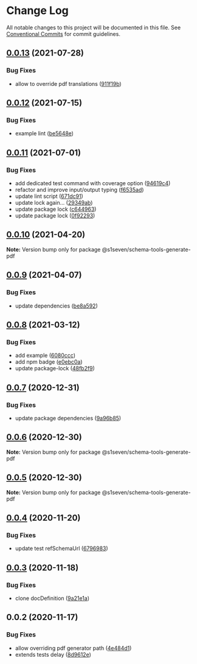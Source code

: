 # Change Log

All notable changes to this project will be documented in this file.
See [Conventional Commits](https://conventionalcommits.org) for commit guidelines.

## [0.0.13](http://github.com/s1seven/schema-tools/compare/@s1seven/schema-tools-generate-pdf@0.0.12...@s1seven/schema-tools-generate-pdf@0.0.13) (2021-07-28)


### Bug Fixes

* allow to override pdf translations ([911f19b](http://github.com/s1seven/schema-tools/commit/911f19b8e0e5baaa5b553c3dcb5fc5ed71c7738f))





## [0.0.12](http://github.com/s1seven/schema-tools/compare/@s1seven/schema-tools-generate-pdf@0.0.11...@s1seven/schema-tools-generate-pdf@0.0.12) (2021-07-15)


### Bug Fixes

* example lint ([be5648e](http://github.com/s1seven/schema-tools/commit/be5648e32ab39458e12a72140dbf5ded74dac20a))





## [0.0.11](http://github.com/s1seven/schema-tools/compare/@s1seven/schema-tools-generate-pdf@0.0.10...@s1seven/schema-tools-generate-pdf@0.0.11) (2021-07-01)


### Bug Fixes

* add dedicated test command with coverage option ([94619c4](http://github.com/s1seven/schema-tools/commit/94619c46ee938ada811c845f7b583c8435a852ec))
* refactor and improve input/output typing ([f6535ad](http://github.com/s1seven/schema-tools/commit/f6535ad5b6a55859576e07290f1358153deeec90))
* update lint script ([671dc91](http://github.com/s1seven/schema-tools/commit/671dc91e97ef58a3747a7fa45240a84881f2cfaa))
* update lock again... ([29349ab](http://github.com/s1seven/schema-tools/commit/29349ab81362151aa393be0bbee9abba50a7bb11))
* update package lock ([c644963](http://github.com/s1seven/schema-tools/commit/c64496312cd4bf0e1d1ca101f8eae6a32a21b07d))
* update package lock ([0f92293](http://github.com/s1seven/schema-tools/commit/0f92293203cce89e8903a8675cef41f8a2df9f0e))





## [0.0.10](http://github.com/s1seven/schema-tools/compare/@s1seven/schema-tools-generate-pdf@0.0.9...@s1seven/schema-tools-generate-pdf@0.0.10) (2021-04-20)

**Note:** Version bump only for package @s1seven/schema-tools-generate-pdf





## [0.0.9](http://github.com/s1seven/schema-tools/compare/@s1seven/schema-tools-generate-pdf@0.0.8...@s1seven/schema-tools-generate-pdf@0.0.9) (2021-04-07)


### Bug Fixes

* update dependencies ([be8a592](http://github.com/s1seven/schema-tools/commit/be8a5929d9df210874f48379f7fba91918596b18))





## [0.0.8](http://github.com/s1seven/schema-tools/compare/@s1seven/schema-tools-generate-pdf@0.0.7...@s1seven/schema-tools-generate-pdf@0.0.8) (2021-03-12)


### Bug Fixes

* add example ([6080ccc](http://github.com/s1seven/schema-tools/commit/6080cccc6896a5654f59eb20c16f31647eef708c))
* add npm badge ([e0ebc0a](http://github.com/s1seven/schema-tools/commit/e0ebc0ae8f1bc0411b3e128f7650f3f8d832fd07))
* update package-lock ([48fb2f9](http://github.com/s1seven/schema-tools/commit/48fb2f94cf0fcda8c35b64557aeb2b69419358da))





## [0.0.7](http://github.com/s1seven/schema-tools/compare/@s1seven/schema-tools-generate-pdf@0.0.6...@s1seven/schema-tools-generate-pdf@0.0.7) (2020-12-31)


### Bug Fixes

* update package dependencies ([9a96b85](http://github.com/s1seven/schema-tools/commit/9a96b85bd7ce2f28a036f8545dc40d51180a419b))





## [0.0.6](http://github.com/s1seven/schema-tools/compare/@s1seven/schema-tools-generate-pdf@0.0.5...@s1seven/schema-tools-generate-pdf@0.0.6) (2020-12-30)

**Note:** Version bump only for package @s1seven/schema-tools-generate-pdf





## [0.0.5](http://github.com/s1seven/schema-tools/compare/@s1seven/schema-tools-generate-pdf@0.0.4...@s1seven/schema-tools-generate-pdf@0.0.5) (2020-12-30)

**Note:** Version bump only for package @s1seven/schema-tools-generate-pdf





## [0.0.4](http://github.com/s1seven/schema-tools/compare/@s1seven/schema-tools-generate-pdf@0.0.3...@s1seven/schema-tools-generate-pdf@0.0.4) (2020-11-20)


### Bug Fixes

* update test refSchemaUrl ([6796983](http://github.com/s1seven/schema-tools/commit/6796983443d8c3f1a9e64fbdf5d521cce3479f5a))





## [0.0.3](http://github.com/s1seven/schema-tools/compare/@s1seven/schema-tools-generate-pdf@0.0.2...@s1seven/schema-tools-generate-pdf@0.0.3) (2020-11-18)


### Bug Fixes

* clone docDefinition ([9a21e1a](http://github.com/s1seven/schema-tools/commit/9a21e1aa1fdf4a85b1abffd22f69a6dd84319571))





## 0.0.2 (2020-11-17)


### Bug Fixes

* allow overriding pdf generator path ([4e484d1](http://github.com/s1seven/schema-tools/commit/4e484d1c43bed40f7dd3e7344e397b66827fa3dd))
* extends tests delay ([8d9612e](http://github.com/s1seven/schema-tools/commit/8d9612ec0bc77fac3396f2763c3b599d93fc3abd))
